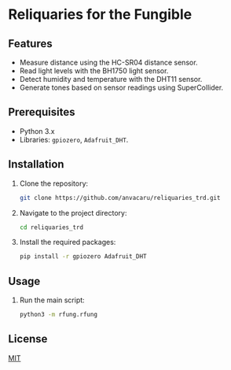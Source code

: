 # Reliquaries for the Fungible

## Features

- Measure distance using the HC-SR04 distance sensor.
- Read light levels with the BH1750 light sensor.
- Detect humidity and temperature with the DHT11 sensor.
- Generate tones based on sensor readings using SuperCollider.

## Prerequisites

- Python 3.x
- Libraries: `gpiozero`, `Adafruit_DHT`.

## Installation

1. Clone the repository:
    ```bash
    git clone https://github.com/anvacaru/reliquaries_trd.git
    ```

2. Navigate to the project directory:
    ```bash
    cd reliquaries_trd
    ```

3. Install the required packages:
    ```bash
    pip install -r gpiozero Adafruit_DHT
    ```

## Usage

1. Run the main script:
    ```bash
    python3 -m rfung.rfung
    ```

## License

[MIT](https://choosealicense.com/licenses/mit/)
